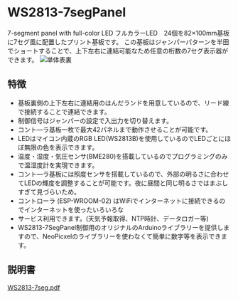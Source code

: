 # WS2813-7segPanel
7-segment panel with full-color LED
フルカラーLED　24個を82×100mm基板に7セグ風に配置したプリント基板です。
この基板はジャンパーパターンを半田でショートすることで、上下左右に連結可能なため任意の桁数の7セグ表示器ができます。
![単体表裏](https://user-images.githubusercontent.com/16524415/115102403-87a2eb00-9f85-11eb-8bcc-5f188822a48b.png)
## 特徴
- 基板裏側の上下左右に連結用のはんだランドを用意しているので、リード線で接続することで連結できます。
- 制御信号はジャンパーの設定で入出力を切り替えます。
- コント―ラ基板一枚で最大42パネルまで動作させることが可能です。
- LEDはマイコン内蔵のRGB LED(WS2813B)を使用しているのでLEDごとにほぼ無限の色を表示できます。
- 温度・湿度・気圧センサ(BME280)を搭載しているのでプログラミングのみで温湿度計を実現できます。
- コント―ラ基板には照度センサを搭載しているので、外部の明るさに合わせてLEDの輝度を調整することが可能です。夜に昼間と同じ明るさではまぶしすぎて見づらいため。
- コントローラ (ESP-WROOM-02) はWiFiでインターネットに接続できるのでインターネットを使ったいろいろな
- サービス利用できます。(天気予報取得、NTP時計、データロガー等)
- WS2813-7SegPanel制御用のオリジナルのArduinoライブラリーを提供しますので、NeoPicxelのライブラリーを使わなくて簡単に数字等を表示できます。
## 説明書
[WS2813-7seg.pdf](https://github.com/VEC01773/WS2813-7segPanel/files/6328792/WS2813-7seg.pdf)
